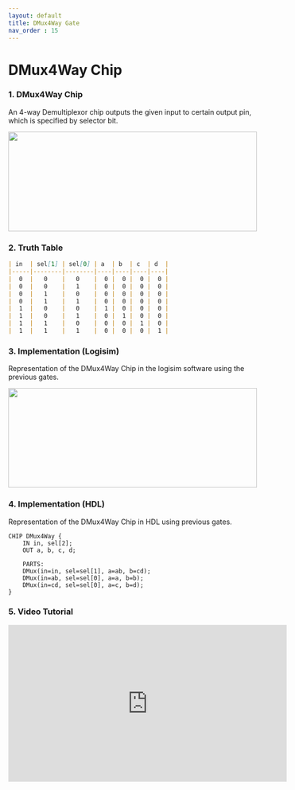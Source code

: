 ```yaml
---
layout: default
title: DMux4Way Gate
nav_order : 15
---
```


# DMux4Way Chip 

### 1. DMux4Way Chip
An 4-way Demultiplexor chip outputs the given input to certain output pin, which is specified by selector bit.

<img src="/nand2tetris/images/dmux4way.avif" width="500" height="200px"/> 

### 2. Truth Table

```markdown
| in  | sel[1] | sel[0] | a  | b  | c  | d  |
|-----|--------|--------|----|----|----|----|
|  0  |   0    |   0    |  0 |  0 |  0 |  0 |
|  0  |   0    |   1    |  0 |  0 |  0 |  0 |
|  0  |   1    |   0    |  0 |  0 |  0 |  0 |
|  0  |   1    |   1    |  0 |  0 |  0 |  0 |
|  1  |   0    |   0    |  1 |  0 |  0 |  0 |
|  1  |   0    |   1    |  0 |  1 |  0 |  0 |
|  1  |   1    |   0    |  0 |  0 |  1 |  0 |
|  1  |   1    |   1    |  0 |  0 |  0 |  1 |
```

### 3. Implementation (Logisim)
Representation of the DMux4Way Chip in the logisim software using the previous gates.

<img src="/nand2tetris/logisim/dmux4way.png" width="500" height="200px"/> 


### 4. Implementation (HDL)
Representation of the DMux4Way Chip in HDL using previous gates.


```hdl
CHIP DMux4Way {
    IN in, sel[2];
    OUT a, b, c, d;

    PARTS:
    DMux(in=in, sel=sel[1], a=ab, b=cd);
    DMux(in=ab, sel=sel[0], a=a, b=b);
    DMux(in=cd, sel=sel[0], a=c, b=d);
}
 ```
### 5. Video Tutorial
<iframe width="560" height="315" src="https://www.youtube.com/embed/MrTo_P9mZlk?si=b_Cp7ztw4WwvOcsm" title="YouTube video player" frameborder="0" allow="accelerometer; autoplay; clipboard-write; encrypted-media; gyroscope; picture-in-picture; web-share" referrerpolicy="strict-origin-when-cross-origin" allowfullscreen></iframe>